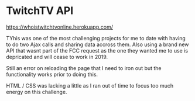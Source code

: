 # TwitchTV API

https://whoistwitchtvonline.herokuapp.com/

TYhis was one of the most challenging projects for me to date with having to do two Ajax calls and sharing data accross them. Also using a brand new API that wasnt part of the FCC request as the one they wanted me to use is depricated and will cease to work in 2019.

Still an error on reloading the page that I need to iron out but the functionality works prior to doing this.

HTML / CSS was lacking a little as I ran out of time to focus too much energy on this challenge.
